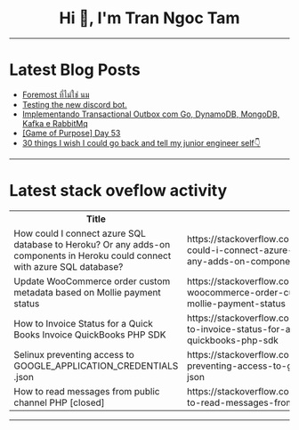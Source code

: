 <h1 align="center">Hi 👋, I'm Tran Ngoc Tam</h1>

---

# Latest Blog Posts 
<!-- BLOG-POST-LIST:START -->
- [Foremost ที่ไม่ใช่ นม](https://dev.to/iyosnu/foremost-thiiaimaich-nm-217d)
- [Testing the new discord bot.](https://dev.to/aud/testing-the-new-discord-bot-2m9n)
- [Implementando Transactional Outbox com Go, DynamoDB, MongoDB, Kafka e RabbitMq](https://dev.to/ederfmatos/implementando-transactional-outbox-com-go-dynamodb-e-mongodb-1kn3)
- [[Game of Purpose] Day 53](https://dev.to/humberd/game-of-purpose-day-53-1j96)
- [30 things I wish I could go back and tell my junior engineer self👇](https://dev.to/msnmongare/30-things-i-wish-i-could-go-back-and-tell-my-junior-engineer-self-5ae)
<!-- BLOG-POST-LIST:END -->

---

# Latest stack oveflow activity
<table>
  <tr><th>Title</th><th>Link</th></tr>
  <!-- STACKOVERFLOW:START --><tr><td>How could I connect azure SQL database to Heroku? Or any adds-on components in Heroku could connect with azure SQL database?</td><td>https://stackoverflow.com/questions/78732682/how-could-i-connect-azure-sql-database-to-heroku-or-any-adds-on-components-in-h</td></tr><tr><td>Update WooCommerce order custom metadata based on Mollie payment status</td><td>https://stackoverflow.com/questions/78732568/update-woocommerce-order-custom-metadata-based-on-mollie-payment-status</td></tr><tr><td>How to Invoice Status for a Quick Books Invoice QuickBooks PHP SDK</td><td>https://stackoverflow.com/questions/78732503/how-to-invoice-status-for-a-quick-books-invoice-quickbooks-php-sdk</td></tr><tr><td>Selinux preventing access to GOOGLE_APPLICATION_CREDENTIALS .json</td><td>https://stackoverflow.com/questions/78732492/selinux-preventing-access-to-google-application-credentials-json</td></tr><tr><td>How to read messages from public channel PHP [closed]</td><td>https://stackoverflow.com/questions/78732489/how-to-read-messages-from-public-channel-php</td></tr><!-- STACKOVERFLOW:END -->
</table>

---



